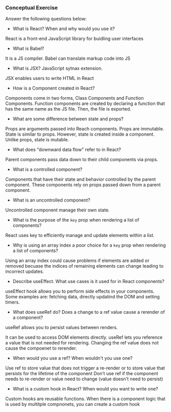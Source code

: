 ### Conceptual Exercise

Answer the following questions below:

- What is React? When and why would you use it?

React is a front-end JavaScript library for buidling user interfaces

- What is Babel?

It is a JS compiler. Babel can translate markup code into JS

- What is JSX? JavaScript sytnax extension.

JSX enables users to write HTML in React

- How is a Component created in React?

Components come in two forms, Class Components and Function Components. Function components are created by declaring a function that has the same name as the JS file. Then, the file is exported.

- What are some difference between state and props?

Props are arguments passed into Reach components. Props are immutable. State is similar to props. However, state is created inside a component. Unlike props, state is mutable.

- What does "downward data flow" refer to in React?

Parent components pass data down to their child components via props.

- What is a controlled component?

Components that have their state and behavior controlled by the parent component. These components rely on props passed down from a parent component.

- What is an uncontrolled component?

Uncontrolled component manage their own state.

- What is the purpose of the `key` prop when rendering a list of components?

React uses key to efficiently manage and update elements within a list.

- Why is using an array index a poor choice for a `key` prop when rendering a list of components?

Using an array index could cause problems if elements are added or removed becuase the indices of remaining elements can change leading to incorrect updates.

- Describe useEffect. What use cases is it used for in React components?

useEffect hook allows you to perform side effects in your components. Some examples are: fetching data, directly updatind the DOM and setting timers.

- What does useRef do? Does a change to a ref value cause a rerender of a component?

useRef allows you to persist values between renders.

It can be used to access DOM elements directly. useRef lets you reference a value that is not needed for rendering. Changing the ref value does not cause the compoenet to rerender.

- When would you use a ref? When wouldn't you use one?

Use ref to store value that does not trigger a re-render or to store value that persists for the lifetime of the component Don't use ref if the component needs to re-render or value need to change (value doesn't need to persist)

- What is a custom hook in React? When would you want to write one?

Custom hooks are reusable functions. When there is a component logic that is used by multitple compnonets, you can create a custom hook
